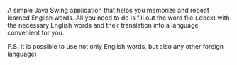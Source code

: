 A simple Java Swing application that helps you memorize and repeat learned English words.  All you need to do is fill out the word file (.docx) with the necessary English words and their translation into a language convenient for you.                                          


P.S.  It is possible to use not only English words, but also any other foreign language)
